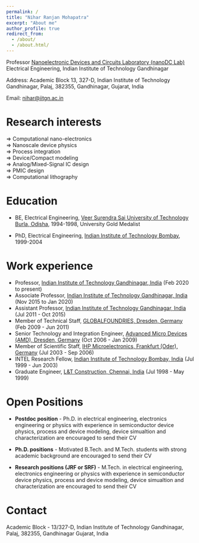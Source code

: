 ```yaml
---
permalink: /
title: "Nihar Ranjan Mohapatra"
excerpt: "About me"
author_profile: true
redirect_from: 
  - /about/
  - /about.html/
---
```


Professor 
[Nanoelectronic Devices and Circuits Laboratory (nanoDC Lab)](https://www.linkedin.com/company/80106171/admin/dashboard/)  
Electrical Engineering, Indian Institute of Technology Gandhinagar  

Address: Academic Block 13, 327-D, 
         Indian Institute of Technology Gandhinagar, 
         Palaj, 382355, Gandhinagar, Gujarat, India  

         
Email: nihar@iitgn.ac.in  



Research interests
======
 ⇒ Computational nano-electronics  
 ⇒ Nanoscale device physics  
 ⇒ Process integration  
 ⇒ Device/Compact modeling  
 ⇒ Analog/Mixed-Signal IC design  
 ⇒ PMIC design  
 ⇒ Computational lithography  
 
Education
======
*  BE, Electrical Engineering,  [Veer Surendra Sai University of Technology Burla, Odisha](http://www.vssut.ac.in/), 1994-1998, University Gold Medalist

* PhD, Electrical Engineering,  [Indian Institute of Technology Bombay](http://www.iitb.ac.in/), 1999-2004
  
Work experience
======
* Professor,  [Indian Institute of Technology Gandhinagar, India](http://www.iitgn.ac.in/)  (Feb 2020 to present)
* Associate Professor,  [Indian Institute of Technology Gandhinagar, India](http://www.iitgn.ac.in/)  (Nov 2015 to Jan 2020)
* Assistant Professor,  [Indian Institute of Technology Gandhinagar, India](http://www.iitgn.ac.in/)  (Jul 2011 - Oct 2015)
* Member of Technical Staff,  [GLOBALFOUNDRIES, Dresden, Germany](https://www.globalfoundries.com/)  (Feb 2009 - Jun 2011)
* Senior Technology and Integration Engineer,  [Advanced Micro Devices (AMD), Dresden, Germany](http://www.amd.com/)  (Oct 2006 - Jan 2009)
* Member of Scientific Staff,  [IHP Microelectronics, Frankfurt (Oder), Germany](https://www.ihp-microelectronics.com/)  (Jul 2003 - Sep 2006)
* INTEL Research Fellow,  [Indian Institute of Technology Bombay, India](http://www.iitb.ac.in/)  (Jul 1999 - Jun 2003)
* Graduate Engineer,  [L&T Construction, Chennai, India](http://www.lntecc.com/)  (Jul 1998 - May 1999)


Open Positions
======
* **Postdoc position** - Ph.D. in electrical engineering, electronics engineering or physics with experience in semiconductor device physics, process and device modeling, device simualtion and characterization are encouraged to send their CV

* **Ph.D. positions** - Motivated B.Tech. and M.Tech. students with strong academic background are encouraged to send their CV

* **Research positions (JRF or SRF)** - M.Tech. in electrical engineering, electronics engineering or physics with experience in semiconductor device physics, process and device modeling, device simualtion and characterization are encouraged to send their CV

Contact
======
Academic Block - 13/327-D, Indian Institute of Technology Gandhinagar, Palaj, 382355, Gandhinagar Gujarat, India  

